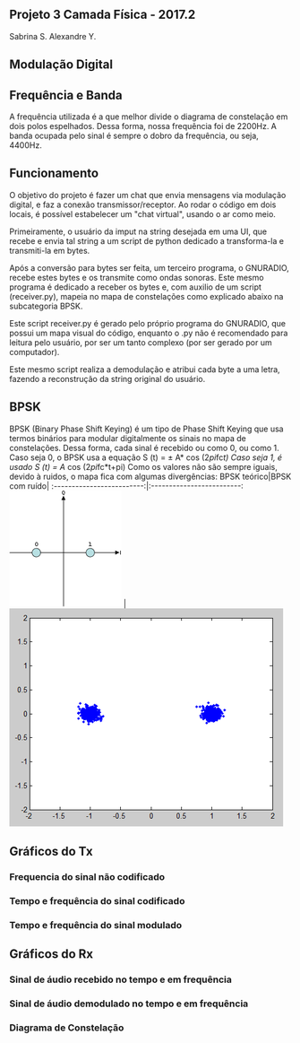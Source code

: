 ﻿## Projeto 3 Camada Física - 2017.2

Sabrina S.
Alexandre Y.

## Modulação Digital

## Frequência e Banda

A frequência utilizada é a que melhor divide o diagrama de constelação em dois polos espelhados. Dessa forma, nossa frequência foi de 2200Hz.
A banda ocupada pelo sinal é sempre o dobro da frequência, ou seja, 4400Hz.

## Funcionamento

O objetivo do projeto é fazer um chat que envia mensagens via modulação digital, e faz a conexão transmissor/receptor. Ao rodar o código em dois locais, é possível estabelecer um "chat virtual", usando o ar como meio.

Primeiramente, o usuário da imput na string desejada em uma UI, que recebe e envia tal string a um script de python dedicado a transforma-la e transmiti-la em bytes. 

Após a conversão para bytes ser feita, um terceiro programa, o GNURADIO, recebe estes bytes e os transmite como ondas sonoras.
Este mesmo programa é dedicado a receber os bytes e, com auxilio de um script (receiver.py), mapeia no mapa de constelações como explicado abaixo na subcategoria BPSK.

Este script receiver.py é gerado pelo próprio programa do GNURADIO, que possui um mapa visual do código, enquanto o .py não é recomendado para leitura pelo usuário, por ser um tanto complexo (por ser gerado por um computador). 

Este mesmo script realiza a demodulação e atribui cada byte a uma letra, fazendo a reconstrução da string original do usuário.

## BPSK

BPSK (Binary Phase Shift Keying) é um tipo de Phase Shift Keying que usa termos binários para modular digitalmente os sinais no mapa de constelações. Dessa forma, cada sinal é recebido ou como 0, ou como 1. 
Caso seja 0, o BPSK usa a equação S (t) = ± A* cos (2*pi*fc*t)
Caso seja 1, é usado S (t) = A* cos (2*pi*fc*t+pi)
Como os valores não são sempre iguais, devido à ruidos, o mapa fica com algumas divergências:
 BPSK teórico|BPSK com ruído|
:-------------------------:|:-------------------------:
![](imagens/bpsk.png)   |![](imagens/bpskn.png)   

## Gráficos do Tx

### Frequencia do sinal não codificado

### Tempo e frequência do sinal codificado

### Tempo e frequência do sinal modulado

## Gráficos do Rx

### Sinal de áudio recebido no tempo e em frequência

### Sinal de áudio demodulado no tempo e em frequência

### Diagrama de Constelação
